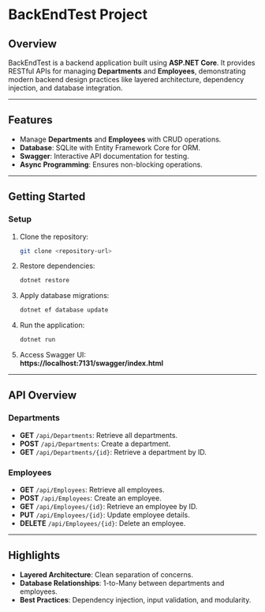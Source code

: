 
# **BackEndTest Project**

## **Overview**
BackEndTest is a backend application built using **ASP.NET Core**. It provides RESTful APIs for managing **Departments** and **Employees**, demonstrating modern backend design practices like layered architecture, dependency injection, and database integration.

---

## **Features**
- Manage **Departments** and **Employees** with CRUD operations.
- **Database**: SQLite with Entity Framework Core for ORM.
- **Swagger**: Interactive API documentation for testing.
- **Async Programming**: Ensures non-blocking operations.

---

## **Getting Started**

### **Setup**
1. Clone the repository:
   ```bash
   git clone <repository-url>
   ```
2. Restore dependencies:
   ```bash
   dotnet restore
   ```
3. Apply database migrations:
   ```bash
   dotnet ef database update
   ```
4. Run the application:
   ```bash
   dotnet run
   ```
5. Access Swagger UI:  
   **https://localhost:7131/swagger/index.html**

---

## **API Overview**

### **Departments**
- **GET** `/api/Departments`: Retrieve all departments.
- **POST** `/api/Departments`: Create a department.
- **GET** `/api/Departments/{id}`: Retrieve a department by ID.

### **Employees**
- **GET** `/api/Employees`: Retrieve all employees.
- **POST** `/api/Employees`: Create an employee.
- **GET** `/api/Employees/{id}`: Retrieve an employee by ID.
- **PUT** `/api/Employees/{id}`: Update employee details.
- **DELETE** `/api/Employees/{id}`: Delete an employee.

---

## **Highlights**
- **Layered Architecture**: Clean separation of concerns.
- **Database Relationships**: 1-to-Many between departments and employees.
- **Best Practices**: Dependency injection, input validation, and modularity.
